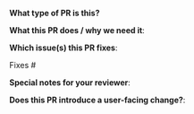 **What type of PR is this?**

<!--
Add one of the following kinds:
/kind bug
/kind feature
/kind documentation
/kind cleanup

Optionally add one or more of the following kinds if applicable:
/kind api-change
/kind deprecation
/kind failing-test
/kind flake
/kind regression

-->

**What this PR does / why we need it**:

**Which issue(s) this PR fixes**:
<!--
*Automatically closes linked issue when PR is merged.
Usage: `Fixes #<issue number>`, or `Fixes (paste link of issue)`.*
-->
Fixes #

<!--
*Optionally link to the umbrella issue if this PR resolves part of it.
Usage: `Part of #<issue number>`, or `Part of (paste link of issue)`.*
Part of #
-->

**Special notes for your reviewer**:
<!--
Such as a test report of this PR.
-->

**Does this PR introduce a user-facing change?**:
<!--
If no, just write "NONE" in the release-note block below.
If yes, a release note is required.
Some brief examples of release notes:
1. `karmada-controller-manager`: Fixed the issue that xxx
2. `karmada-scheduler`: The deprecated flag `--xxx` now has been removed. Users of this flag should xxx.
3. `API Change`: Introduced `spec.<field>` to the PropagationPolicy API for xxx.
-->
```release-note

```


